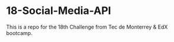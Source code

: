 # 18-Social-Media-API
This is a repo for the 18th Challenge from Tec de Monterrey &amp; EdX bootcamp.
